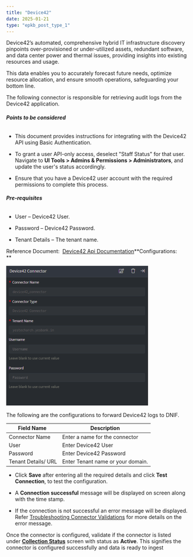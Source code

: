 ```yaml
---
title: "Device42"
date: 2025-01-21
type: "epkb_post_type_1"
---
```


Device42’s automated, comprehensive hybrid IT infrastructure discovery pinpoints over-provisioned or under-utilized assets, redundant software, and data center power and thermal issues, providing insights into existing resources and usage. 

This data enables you to accurately forecast future needs, optimize resource allocation, and ensure smooth operations, safeguarding your bottom line.

The following connector is responsible for retrieving audit logs from the Device42 application.

###### **Points to be considered**

- This document provides instructions for integrating with the Device42 API using Basic Authentication.

- To grant a user API-only access, deselect "Staff Status" for that user. Navigate to **UI Tools > Admins & Permissions > Administrators**, and update the user's status accordingly.

- Ensure that you have a Device42 user account with the required permissions to complete this process.

###### **Pre-requisites**

- User – Device42 User.

- Password – Device42 Password.

- Tenant Details – The tenant name.

Reference Document:  [Device42 Api Documentation](https://api.device42.com/#API_Authentication)**Configurations:  
**

![](./images-Device42/Device42-1.webp)

The following are the configurations to forward Device42 logs to DNIF.‌

| **Field Name**  | **Description** |
| --- | --- |
| Connector Name | Enter a name for the connector |
| User | Enter Device42 User |
| Password | Enter Device42 Password |
| Tenant Details/ URL | Enter Tenant name or your domain. |

- Click **Save** after entering all the required details and click **Test Connection**, to test the configuration.

- A **Connection successful** message will be displayed on screen along with the time stamp.

- If the connection is not successful an error message will be displayed. Refer [Troubleshooting Connector Validations](https://dnif.it/kb/troubleshooting-and-debugging/troubleshooting-connector-validations/) for more details on the error message.

Once the connector is configured, validate if the connector is listed under **[Collection Status](https://dnif.it/kb/operations/collection-status/)** screen with status as **Active**. This signifies the connector is configured successfully and data is ready to ingest
